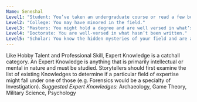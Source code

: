 ```yaml
---
Name: Seneshal
Level1: "Student: You’ve taken an undergraduate course or read a few books."
Level2: "College: You may have minored in the field."
Level3: "Masters: You might hold a degree and are well versed in what’s been written."
Level4: "Doctorate: You are well-versed in what hasn’t been written."
Level5: "Scholar: You know the hidden mysteries of your field and are a veritable font of information."
---
```


Like Hobby Talent and Professional Skill, Expert Knowledge is a catchall category. An Expert Knowledge is anything that is primarily intellectual or mental in nature and must be studied. Storytellers should first examine the list of existing Knowledges to determine if a particular field of expertise might fall under one of those (e.g. Forensics would be a specialty of Investigation).
_Suggested Expert Knowledges_: Archaeology, Game Theory, Military Science, Psychology